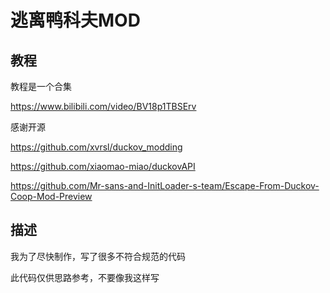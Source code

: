 # 逃离鸭科夫MOD

## 教程

教程是一个合集

https://www.bilibili.com/video/BV18p1TBSErv

感谢开源

https://github.com/xvrsl/duckov_modding

https://github.com/xiaomao-miao/duckovAPI

https://github.com/Mr-sans-and-InitLoader-s-team/Escape-From-Duckov-Coop-Mod-Preview

## 描述

我为了尽快制作，写了很多不符合规范的代码

此代码仅供思路参考，不要像我这样写
